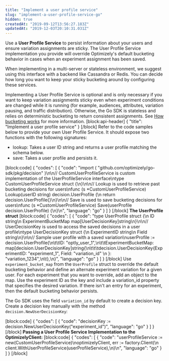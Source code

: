 ```yaml
---
title: "Implement a user profile service"
slug: "implement-a-user-profile-service-go"
hidden: true
createdAt: "2019-09-12T13:56:27.183Z"
updatedAt: "2019-12-03T20:10:31.031Z"
---
```

Use a **User Profile Service** to persist information about your users and ensure variation assignments are sticky. The User Profile Service implementation you provide will override Optimizely's default bucketing behavior in cases when an experiment assignment has been saved. 

When implementing in a multi-server or stateless environment, we suggest using this interface with a backend like Cassandra or Redis. You can decide how long you want to keep your sticky bucketing around by configuring these services.

Implementing a User Profile Service is optional and is only necessary if you want to keep variation assignments sticky even when experiment conditions are changed while it is running (for example, audiences, attributes, variation pausing, and traffic distribution). Otherwise, the Go SDK is stateless and relies on deterministic bucketing to return consistent assignments. See [How bucketing works](doc:how-bucketing-works) for more information.
[block:api-header]
{
  "title": "Implement a user profile service"
}
[/block]
Refer to the code samples below to provide your own User Profile Service. It should expose two functions with the following signatures:

  * lookup: Takes a user ID string and returns a user profile matching the schema below.
  * save: Takes a user profile and persists it.

[block:code]
{
  "codes": [
    {
      "code": "import ( \"github.com/optimizely/go-sdk/pkg/decision\" )\n\n// CustomUserProfileService is custom implementation of the UserProfileService interface\ntype CustomUserProfileService struct {\n}\n\n// Lookup is used to retrieve past bucketing decisions for users\nfunc (s *CustomUserProfileService) Lookup(userID string) decision.UserProfile {\n   return decision.UserProfile{}\n}\n\n// Save is used to save bucketing decisions for users\nfunc (s *CustomUserProfileService) Save(userProfile decision.UserProfile) {\n}\n",
      "language": "go"
    }
  ]
}
[/block]
**The UserProfile struct** 
[block:code]
{
  "codes": [
    {
      "code": "type UserProfile struct {\n   ID                  string\n   ExperimentBucketMap map[UserDecisionKey]string\n}\n\n// UserDecisionKey is used to access the saved decisions in a user profile\ntype UserDecisionKey struct {\n   ExperimentID string\n   Field        string\n}\n\n// Sample user profile with a saved variation\nuserProfile := decision.UserProfile{\n\t\tID: \"optly_user_1\",\n\t\tExperimentBucketMap: map[decision.UserDecisionKey]string{\n\t\t\tdecision.UserDecisionKey{ExperimentID: \"experiment_1\", Field: \"variation_id\" \n    }: \"variation_1234\",\n\t},\n}",
      "language": "go"
    }
  ]
}
[/block]
Use `experiment_bucket_map` from the `UserProfile` struct to override the default bucketing behavior and define an alternate experiment variation for a given user. For each experiment that you want to override, add an object to the map. Use the experiment ID as the key and include a variation_id property that specifies the desired variation. If there isn't an entry for an experiment, then the default bucketing behavior persists.

The Go SDK uses the field `variation_id` by default to create a decision key. Create a decision key manually with the method `decision.NewUserDecisionKey`: 

[block:code]
{
  "codes": [
    {
      "code": "decisionKey := decision.NewUserDecisionKey(\"experiment_id\")",
      "language": "go"
    }
  ]
}
[/block]
**Passing a User Profile Service Implementation to the OptimizelyClient:** 
[block:code]
{
  "codes": [
    {
      "code": "userProfileService := new(CustomUserProfileService)\noptimizelyClient, err := factory.Client(\n       client.WithUserProfileService(userProfileService),\n)\n",
      "language": "go"
    }
  ]
}
[/block]